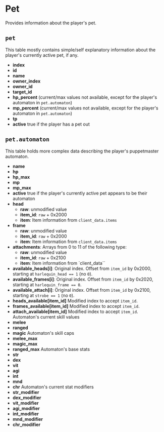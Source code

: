 # Pet

Provides information about the player's pet.

## `pet`
This table mostly contains  simple/self explanatory information about the player's currently active pet, if any.
- **index**
- **id**
- **name**
- **owner_index**
- **owner_id**
- **target_id**
- **hp_percent** (current/max values not available, except for the player's automaton in `pet.automaton`)
- **mp_percent** (current/max values not available, except for the player's automaton in `pet.automaton`)
- **tp**
- **active** true if the player has a pet out

## `pet.automaton`
This table holds more complex data describing the player's puppetmaster automaton.
- **name**
- **hp**
- **hp_max**
- **mp**
- **mp_max**
- **active** true if the player's currently active pet appears to be their automaton
- **head**
  - **raw**: unmodified value
  - **item_id**: `raw` + 0x2000
  - **item**: Item information from `client_data.items`
- **frame**
  - **raw**: unmodified value
  - **item_id**: `raw` + 0x2000
  - **item**: Item information from `client_data.items`
- **attachments**: Arrays from 0 to 11 of the following type:
  - **raw**: unmodified value 
  - **item_id**: `raw` + 0x2100
  - **item**: Item information from `client_data``
- **available_heads[i]**: Original index. Offset from `item_id` by 0x2000, starting at `harlequin_head == 1` (no `0`).
- **available_frames[i]**: Original index. Offset from `item_id` by 0x2020, starting at `harlequin_frame == 0`.
- **available_attach[i]**: Original index.  Offset from `item_id` by 0x2100, starting at `strobe == 1` (no `0`).
- **heads_available[item_id]** Modified index to accept `item_id`.
- **frames_available[item_id]** Modified index to accept `item_id`.
- **attach_available[item_id]** Modified index to accept `item_id`.
Automaton's current skill values
- **melee**
- **ranged**
- **magic**
Automaton's skill caps
- **melee_max**
- **magic_max**
- **ranged_max**
Automaton's base stats
- **str**
- **dex**
- **vit**
- **agi**
- **int**
- **mnd**
- **chr**
Automaton's current stat modifiers
- **str_modifier**
- **dex_modifier**
- **vit_modifier**
- **agi_modifier**
- **int_modifier**
- **mnd_modifier**
- **chr_modifier**
